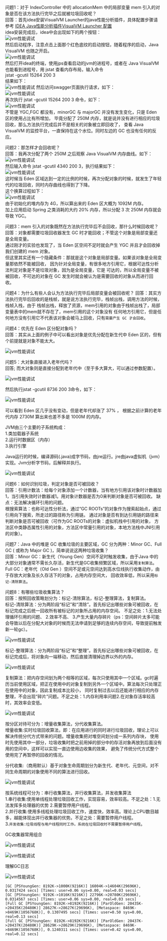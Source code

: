 问题1：对于 IndexController 中的 allocationMem 中的局部变量 mem 引入的对象是否在该方法执行完毕之后就被垃圾回收呢？  
回答：首先idea安装VisualVM Launcher的java性能分析插件，具体配置步骤请参考
[IDEA Java性能分析插件VisualVM Launcher 配置](https://blog.csdn.net/wngpenghao/article/details/82884874)  
idea安装完成后，idea中会出现如下的两个按钮：   
![jvm性能调试](pictures/p1.png)    
然后启动程序，注意点击上面那个红色底纹的启动按钮，随着程序的启动，Java VisualVM 也随之开启。   
![jvm性能调试](pictures/p2.png)    
然后打开idea的终端，使用jps查看启动的jvm的进程号，或者在 Java VisualVM 也能看到进程号，用 jstat 查看内存布局，输入命令    
jstat -gcutil 15264 200 3   
结果如下：  
![jvm性能调试](pictures/p3.png) 
然后访问swagger页面执行请求，如下：  
![jvm性能调试](pictures/p4.png)   
再次执行 jstat -gcutil 15264 200 3 命令，如下：  
![jvm性能调试](pictures/p5.png)  
不管是 YGC,FGC 都没有，minorGC 与 majorGC 并没有发生变化，只是 Eden 区的使用占比有所增加，
毕竟分配了 250M 内存，就是说并没有进行相应的垃圾回收，那么方法执行完成后并不是相关的对象被立即回收了，
查看 Java VisualVM 的监控平台，一直保持在这个水位。同时左边的 GC 也没有任何的反应。    

问题2：那怎样才会回收呢？  
回答：我再次分配了两个 250M 之后观察 Java VisualVM 内存曲线。如下：  
![jvm性能调试](pictures/p6.png)  
然后输入命令 jstat -gcutil 4340 200 3，执行结果如下：  
![jvm性能调试](pictures/p7.png)  
这时候当 Eden 区域达到一定的比例的时候，再次分配对象的时候，就发生了年轻代的垃圾回收，同时内存曲线也得到了下降。    
这个换算过程如下：  
![jvm性能调试](pictures/p8.png)  
由于初始化的堆内存为 4G，所以算出来的 Eden 区大概为 1092M 内存。  
加上应用启动 Spring 之类消耗的大约 20% 内存，所以分配 3 次 250M 内存就会导致 YGC。 

问题3：mem 引入的对象既然在方法执行完毕后不会回收，那什么时候回收呢？  
回答：对象都需要垃圾回收器发生 GC 时才能回收；不管这个对象是局部变量还是全局变量。  
通过刚才的实验也发现了，当 Eden 区空间不足时就会产生 YGC 并且才会回收掉我们创建的 mem 对象。  
但这里其实还有一个隐藏条件：那就是这个对象是局部变量。如果该对象是全局变量那依然不能被回收，
因为针对全局变量，有很多地方引用它，根据可达性分析法判定对象是不是垃圾对象，因为是全局变量，它是
可达的，所以全局变量不被被回收，不可达的对象在 GC 发生时就会被认为是需要回收的对象从而进行回收。  

问题4：为什么有些人会认为方法执行完毕后局部变量会被回收呢？ 
回答：其实方法执行完毕后回收的是栈帧，就是说方法执行完毕，栈帧出栈，调用方法的时候，栈帧入栈，由于
栈帧出栈，释放了资源，mem引用的对象由于栈帧出栈了，局部变量表中的mem就不存在了，mem引用的这个对象没有
任何地方引用它，但是任何地方没有引用它不代表该对象会被马上回收，只有`需要产生 GC 才会回收`。    

问题4：优先在 Eden 区分配对象吗？  
回答：其实从上面的例子中可以看出对象是优先分配在新生代中 Eden 区的，但有个前提就是对象不能太大。  

![jvm性能调试](pictures/p9.png)    

问题5：大对象直接进入老年代吗？  
回答; 而大对象则是直接分配到老年代中（至于多大算大，可以通过参数配置）。  

![jvm性能调试](pictures/p10.png)  

然后执行jstat -gcutil 8736 200 3命令，如下：  
  
![jvm性能调试](pictures/p11.png)  

可以看到 Eden 区几乎没有变动，但是老年代却涨了 37% ，
根据之前计算的老年代内存 2730M 算出来也差不多是 1000M 的内存。  

JVM由三个主要的子系统构成：  
1.类加载器子系统  
2.运行时数据区（内存）  
3.执行引擎  

Java运行的时候，编译源码(.java)成字节码，由jre运行。jre由java虚拟机（jvm）实现。Jvm分析字节码，后解释并执行。  

![jvm性能调试](pictures/p12.png)  

问题6：如何识别垃圾，判定对象是否可被回收？    
回答：引用计数法：给每个对象添加一个计数器，当有地方引用该对象时计数器加1，当引用失效时计数器减1。用对象计数器是否为0来判断对象是否可被回收。
缺点：无法解决循环引用的问题。  
根搜索算法：也称可达性分析法，通过“GC ROOTs”的对象作为搜索起始点，通过引用向下搜索，所走过的路径称为引用链。
通过对象是否有到达引用链的路径来判断对象是否可被回收（可作为GC ROOTs的对象：虚拟机栈中引用的对象，
方法区中类静态属性引用的对象，方法区中常量引用的对象，本地方法栈中JNI引用的对象）。     

问题7：Java 中的堆是 GC 收集垃圾的主要区域，GC 分为两种：Minor GC、Full GC ( 或称为 Major GC )，简单说说这两种垃圾收集？    
回答：Minor GC：新生代（Young Gen）空间不足时触发收集，由于Java 中的大部分对象通常不需长久存活，新生代是GC收集频繁区域，所以采用`复制算法`。    
Full GC：老年代（Old Gen ）空间不足或元空间达到高水位线执行收集动作，由于存放大对象及长久存活下的对象，占用内存空间大，
回收效率低，所以采用`标记-清除算法`。     

问题8：有哪些垃圾收集算法？  
回答：按照回收策略划分为：标记-清除算法，标记-整理算法，复制算法。    
标记-清除算法：分为两阶段“标记”和“清除”。首先标记出哪些对象可被回收，在标记完成之后统一回收所有被标记的对象所占用的内存空间。
不足之处：1.无法处理循环引用的问题、 2.效率不高、 3.产生大量内存碎片（ps：空间碎片太多可能会导致以后在分配大对象的时候而无法申请到足够的连续内存空间，导致提前触发新一轮gc）。   

![jvm性能调试](pictures/p13.png)  

标记-整理算法：分为两阶段“标记”和“整理”。首先标记出哪些对象可被回收，在标记完成后，将对象向一端移动，然后直接清理掉边界以外的内存。    

![jvm性能调试](pictures/p14.png)  

复制算法：把内存空间划为两个相等的区域，每次只使用其中一个区域。gc时遍历当前使用区域，把正在使用中的对象复制到另外一个区域中。算法每次只处理正在使用中的对象，因此复制成本比较小，
同时复制过去以后还能进行相应的内存整理，不会出现“碎片”问题。不足之处：1.内存利用率问题2.在对象存活率较高时，其效率会变低。    

![jvm性能调试](pictures/p15.png)  

按分区对待可分为：增量收集算法，分代收集算法。  
增量收集:实时垃圾回收算法，即：在应用进行的同时进行垃圾回收，理论上可以解决传统分代方式带来的问题。增量收集把对堆空间划分成一系列内存块，
使用时先使用其中一部分，垃圾收集时把之前用掉的部分中的存活对象再放到后面没有用的空间中，这样可以实现一直边使用边收集的效果，
避免了传统分代方式整个使用完了再暂停的回收的情况。   

分代收集:（商用默认）基于对象生命周期划分为新生代、老年代、元空间，对不同生命周期的对象使用不同的算法进行回收。    

![jvm性能调试](pictures/p16.png)  

按系统线程可分为：串行收集算法，并行收集算法，并发收集算法    
1.串行收集:使用单线程处理垃圾回收工作，实现容易，效率较高。不足之处：1.无法发挥多处理器的优势 2.需要暂停用户线程。   
2.并行收集:使用多线程处理垃圾回收工作，速度快，效率高。理论上CPU数目越多，越能体现出并行收集器的优势。不足之处：需要暂停用户线程。  
3.`并发收集:垃圾线程与用户线程同时工作。系统在垃圾回收时不需要暂停用户线程`。   

GC收集器常用组合  
 
![jvm性能调试](pictures/p17.png)    

![jvm性能调试](pictures/p18.png)   

理解GC日志  

![jvm性能调试](pictures/p19.png)   

```
[GC [PSYoungGen: 8192K->1000K(9216K)] 16004K->14604K(29696K), 0.0317424 secs] [Times: user=0.06 sys=0.00, real=0.03 secs]
[GC [PSYoungGen: 9192K->1016K(9216K)] 22796K->20780K(29696K), 0.0314567 secs] [Times: user=0.06 sys=0.00, real=0.03 secs]
[Full GC [PSYoungGen: 8192K->8192K(9216K)] [ParOldGen: 20435K->20435K(20480K)] 28627K->28627K(29696K), [Metaspace: 8469K->8469K(1056768K)], 0.1307495 secs] [Times: user=0.50 sys=0.00, real=0.13 secs]
[Full GC [PSYoungGen: 8192K->8192K(9216K)] [ParOldGen: 20437K->20437K(20480K)] 28629K->28629K(29696K), [Metaspace: 8469K->8469K(1056768K)], 0.1240311 secs] [Times: user=0.42 sys=0.00, real=0.12 secs]

```














 















 


 












       
       
        
       
       